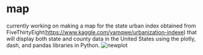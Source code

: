# map
currently working on making a map for the state urban index obtained from FiveThirtyEight(https://www.kaggle.com/yamqwe/urbanization-indexe) that will display both state and county data in the United States using the plotly, dash, and pandas libraries in Python. ![newplot](https://user-images.githubusercontent.com/63558447/153774191-5bffa299-3897-456f-95cf-6b5263a89f77.png)

